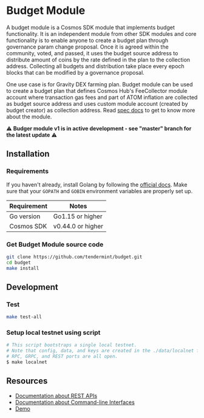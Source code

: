 # Budget Module

A budget module is a Cosmos SDK module that implements budget functionality. It is an independent module from other SDK modules and core functionality is to enable anyone to create a budget plan through governance param change proposal. Once it is agreed within the community, voted, and passed, it uses the budget source address to distribute amount of coins by the rate defined in the plan to the collection address. Collecting all budgets and distribution take place every epoch blocks that can be modified by a governance proposal.

One use case is for Gravity DEX farming plan. Budget module can be used to create a budget plan that defines Cosmos Hub's FeeCollector module account where transaction gas fees and part of ATOM inflation are collected as budget source address and uses custom module account (created by budget creator) as collection address. Read [spec docs](./x/budget/spec/01_concepts.md) to get to know more about the module.

⚠ **Budger module v1 is in active development - see "master" branch for the latest update** ⚠

## Installation
### Requirements

If you haven't already, install Golang by following the [official docs](https://golang.org/doc/install). Make sure that your `GOPATH` and `GOBIN` environment variables are properly set up.

Requirement | Notes
----------- | -----------------
Go version  | Go1.15 or higher
Cosmos SDK  | v0.44.0 or higher

### Get Budget Module source code

```bash
git clone https://github.com/tendermint/budget.git
cd budget
make install
```

## Development

### Test

```bash
make test-all
```

### Setup local testnet using script

```bash
# This script bootstraps a single local testnet.
# Note that config, data, and keys are created in the ./data/localnet folder and
# RPC, GRPC, and REST ports are all open.
$ make localnet
```

## Resources

- [Documentation about REST APIs](./docs/How-To/api)
- [Documentation about Command-line Interfaces](./docs/How-To/cli)
- [Demo](./docs/Tutorials/demo/README.md)